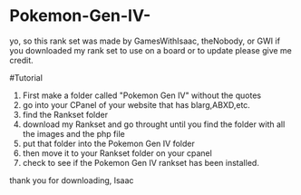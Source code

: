 # Pokemon-Gen-IV-
yo, so this rank set was made by GamesWithIsaac, theNobody, or GWI
if you downloaded my rank set to use on a board or to update please give me credit.

#Tutorial
1. First make a folder called "Pokemon Gen IV" without the quotes
2. go into your CPanel of your website that has blarg,ABXD,etc.
3. find the Rankset folder
4. download my Rankset and go throught until you find the folder with all the images and the php file
5. put that folder into the Pokemon Gen IV folder
6. then move it to your Rankset folder on your cpanel
6. check to see if the Pokemon Gen IV rankset has been installed.


thank you for downloading, Isaac
